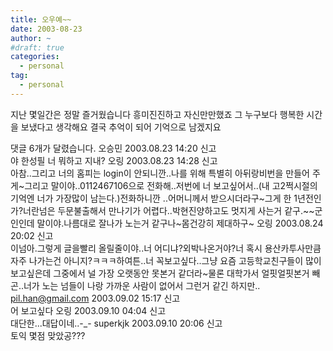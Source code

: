 ```yaml
---
title: 오우예~~
date: 2003-08-23
author: ~
#draft: true
categories:
  - personal
tag:
  - personal
---
```




지난 몇일간은 정말 즐거웠습니다
흥미진진하고 자신만만했죠
그 누구보다 행복한 시간을 보냈다고 생각해요
결국 추억이 되어 기억으로 남겠지요


 댓글  6개가 달렸습니다.
 오승민 2003.08.23 14:20 신고   
야 한성필 너 뭐하고 지내?
 오링 2003.08.23 14:28 신고   
아참..그리고 너의 홈피는 login이 안되니깐..나를 위해 특별히 아뒤랑비번을 만들어 주게~그리고 말이야..0112467106으로 전화해..저번에 너 보고싶어서..(내 고2쩍시절의 기억엔 너가 가장많이 남는다.)전화하니깐 ..어머니께서 받으시더라구~그게 한 1년전인가?너란넘은 두문불출해서 만나기가 어렵다..박현진양하고도 멋지게 사는거 같구.~~군인인데 말이야.나름대로 잘나가 노는거 같구나~몸건강히 제대하구~
 오링 2003.08.24 20:02 신고   
이넘아.그렇게 글을빨리 올릴줄이야..너 어디냐?외박나온거야?너 혹시 용산카투사만큼 자주 나가는건 아니지?ㅋㅋㅋ하여튼..너 꼭보고싶다..그냥 요즘 고등학교친구들이 많이 보고싶은데 그중에서 널 가장 오랫동안 못본거 같더라~물론 대학가서 얼핏얼핏본거 빼곤..너가 노는 넘들이 나랑 가까운 사람이 없어서 그런거 같긴 하지만..
 pil.han@gmail.com 2003.09.02 15:17 신고   
어 보고싶다
 오링 2003.09.10 04:04 신고   
대단한...대답이네..-_-
 superkjk 2003.09.10 20:06 신고   
토익 몇점 맞았공???





